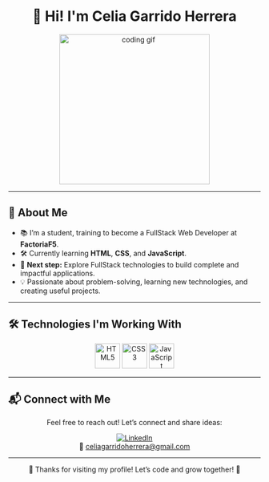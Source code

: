 <div align="center">  
  <h1>👋 Hi! I'm Celia Garrido Herrera</h1>  
</div>  

<div align="center">  
  <img src="https://media.giphy.com/media/2IudUHdI075HL02Pkk/giphy.gif?cid=790b7611dnqfk9joob0o3e4af0mz3dll4io1s8hmfc3joiyj&ep=v1_gifs_search&rid=giphy.gif&ct=g" alt="coding gif" width="300"/>  
</div>  

---

## 🚀 About Me  
- 📚 I’m a student, training to become a FullStack Web Developer at **FactoriaF5**.  
- 🛠️ Currently learning **HTML**, **CSS**, and **JavaScript**.  
- 🌱 **Next step:** Explore FullStack technologies to build complete and impactful applications.  
- 💡 Passionate about problem-solving, learning new technologies, and creating useful projects.  

---

## 🛠️ Technologies I'm Working With  
<div align="center">  
  <img src="https://cdn.jsdelivr.net/gh/devicons/devicon/icons/html5/html5-original.svg" alt="HTML5" width="50" height="50"/>  
  <img src="https://cdn.jsdelivr.net/gh/devicons/devicon/icons/css3/css3-original.svg" alt="CSS3" width="50" height="50"/>  
  <img src="https://cdn.jsdelivr.net/gh/devicons/devicon/icons/javascript/javascript-original.svg" alt="JavaScript" width="50" height="50"/>  
</div>  

---

## 📬 Connect with Me  
<div align="center">  
  <p>Feel free to reach out! Let’s connect and share ideas:</p>  
  <a href="https://www.linkedin.com/in/celia-garrido-herrera-343118327" target="_blank">  
    <img src="https://img.shields.io/badge/LinkedIn-0077B5?style=for-the-badge&logo=linkedin&logoColor=white" alt="LinkedIn"/>  
  </a>  
  <br/>  
  📧 <a href="mailto:celiagarridoherrera@gmail.com">celiagarridoherrera@gmail.com</a>  
</div>  


---

<div align="center">  
  <p>🌟 Thanks for visiting my profile! Let’s code and grow together! 🚀</p>  
</div>  
